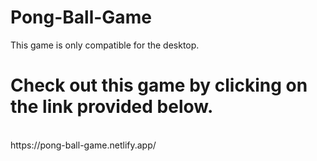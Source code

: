# Pong-Ball-Game
This game is only compatible for the desktop.
# Check out this game by clicking on the link provided below.
<br/>
https://pong-ball-game.netlify.app/
